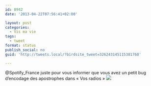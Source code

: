 ```yaml
---
id: 8942
date: '2013-04-22T07:56:41+02:00'

layout: post
categories:
  - Vis ma vie
tags:
  - tweet
format: status
publish_social: no
guid: 'http://tweets.local/?birdsite_tweet=326243145115381760'

---
```


@Spotify\_France juste pour vous informer que vous avez un petit bug d’encodage des apostrophes dans « Vos radios » ![](http://tweets.local/wp-content/uploads/twitter-archive/tweets_media/326243145115381760-BIcMaXeCMAA34jl.png)